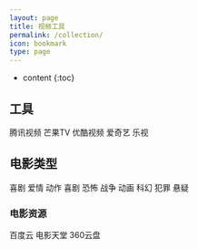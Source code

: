 ```yaml
---
layout: page
title: 视频工具
permalink: /collection/
icon: bookmark
type: page
---
```


* content
{:toc}

## 工具

  腾讯视频
  芒果TV
  优酷视频
  爱奇艺
  乐视
  

## 电影类型
 喜剧
 爱情
 动作
 喜剧
 恐怖
 战争
 动画
 科幻
 犯罪
 悬疑
 
 ### 电影资源
 百度云
 电影天堂
 360云盘

